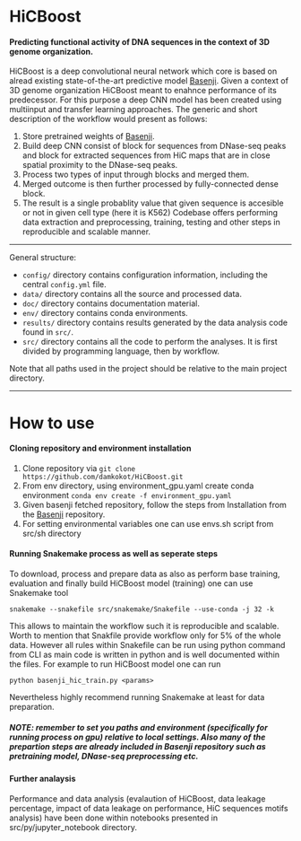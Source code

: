 # HiCBoost
#### Predicting functional activity of DNA sequences in the context of 3D genome organization.

HiCBoost is a deep convolutional neural network which core is based on alread existing state-of-the-art predictive model [Basenji](https://github.com/calico/basenji/blob/master/).
Given a context of 3D genome organization HiCBoost meant to enahnce performance of its predecessor. For this purpose a deep CNN model has been created using multiinput and transfer learning approaches. The generic and short description of the workflow would present as follows:
1. Store pretrained weights of [Basenji](https://github.com/calico/basenji/blob/master/).
2. Build deep CNN consist of block for sequences from DNase-seq peaks and block for extracted sequences from HiC maps that are in close spatial proximity to the DNase-seq peaks.
3. Process two types of input through blocks and merged them.
4. Merged outcome is then further processed by fully-connected dense block.
5. The result is a single probablity value that given sequence is accesible or not in given cell type (here it is K562)
Codebase offers performing data extraction and preprocessing, training, testing and other steps in reproducible and scalable manner.
---------------------------------------------------------------------------------------------------
General structure:
* `config/` directory contains configuration information, including the central `config.yml` file.
* `data/` directory contains all the source and processed data.
* `doc/` directory contains documentation material.
* `env/` directory contains conda environments.
* `results/` directory contains results generated by the data analysis code found in `src/`.
* `src/` directory contains all the code to perform the analyses. It is first divided by programming language, then by workflow.

Note that all paths used in the project should be relative to the main
project directory.

---------------------------------------------------------------------------------------------------
# How to use
#### Cloning repository and environment installation
1. Clone repository via ``` git clone https://github.com/damkokot/HiCBoost.git ```
2. From env directory, using environment_gpu.yaml create conda environment ``` conda env create -f environment_gpu.yaml ```
3. Given basenji fetched repository, follow the steps from Installation from the [Basenji](https://github.com/calico/basenji/blob/master/) repository.
4. For setting environmental variables one can use envs.sh script from src/sh directory

#### Running Snakemake process as well as seperate steps
To download, process and prepare data as also as perform base training, evaluation and finally build HiCBoost model (training) one can use Snakemake tool
```
snakemake --snakefile src/snakemake/Snakefile --use-conda -j 32 -k
```
This allows to maintain the workflow such it is reproducible and scalable. Worth to mention that Snakfile provide workflow only for 5% of the whole data.
However all rules within Snakefile can be run using python command from CLI as main code is written in python and is well documented within the files.
For example to run HiCBoost model one can run
```
python basenji_hic_train.py <params>
```
Nevertheless highly recommend running Snakemake at least for data preparation.

##### NOTE: remember to set you paths and environment (specifically for running process on gpu) relative to local settings. Also many of the prepartion steps are already included in Basenji repository such as pretraining model, DNase-seq preprocessing etc.

#### Further analaysis
Performance and data analysis (evalaution of HiCBoost, data leakage percentage, impact of data leakage on performance, HiC sequences motifs analysis) have been done within notebooks presented in src/py/jupyter_notebook directory.

